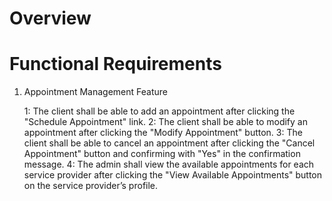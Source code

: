 # Overview
# Functional Requirements

1. Appointment Management Feature

    1: The client shall be able to add an appointment after clicking the "Schedule Appointment" link.
    2: The client shall be able to modify an appointment after clicking the "Modify Appointment" button.
    3: The client shall be able to cancel an appointment after clicking the "Cancel Appointment" button and confirming with "Yes" in the confirmation message.
    4: The admin shall view the available appointments for each service provider after clicking the "View Available Appointments" button on the service provider’s profile.


